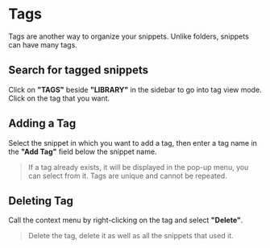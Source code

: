 # Tags

Tags are another way to organize your snippets. Unlike folders, snippets can have many tags.

## Search for tagged snippets

Click on **"TAGS"** beside **"LIBRARY"** in the sidebar to go into tag view mode. Click on the tag that you want.

## Adding a Tag

Select the snippet in which you want to add a tag, then enter a tag name in the **"Add Tag"** field below the snippet name.

> If a tag already exists, it will be displayed in the pop-up menu, you can select from it. Tags are unique and cannot be repeated.

## Deleting Tag

Call the context menu by right-clicking on the tag and select **"Delete"**.

> Delete the tag, delete it as well as all the snippets that used it.